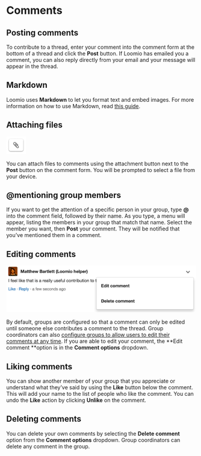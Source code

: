 # Comments

## Posting comments

To contribute to a thread, enter your comment into the comment form at the bottom of a thread and click the **Post** button. If Loomio has emailed you a comment, you can also reply directly from your email and your message will appear in the thread.

## Markdown

Loomio uses **Markdown** to let you format text and embed images. For more information on how to use Markdown, read [this guide](https://www.loomio.org/markdown).

## Attaching files

<img class="screenshot" alt="Attachment icon" src="attachment_icon.png" />

You can attach files to comments using the attachment button next to the **Post** button on the comment form. You will be prompted to select a file from your device.

## @mentioning group members

If you want to get the attention of a specific person in your group, type **@** into the comment field, followed by their name. As you type, a menu will appear, listing the members in your group that match that name. Select the member you want, then **Post** your comment. They will be notified that you’ve mentioned them in a comment.

## Editing comments

<img class="screenshot" alt="Comment options dropdown" src="edit_comment.png" />

By default, groups are configured so that a comment can only be edited until someone else contributes a comment to the thread. Group coordinators can also [configure groups to allow users to edit their comments at any time](group_settings.html#group-permissions-%E2%80%93-what-can-members-do). If you are able to edit your comment, the **Edit comment **option is in the **Comment options** dropdown.

## Liking comments

You can show another member of your group that you appreciate or understand what they’ve said by using the **Like** button below the comment. This will add your name to the list of people who like the comment. You can undo the **Like** action by clicking **Unlike** on the comment.

## Deleting comments

You can delete your own comments by selecting the **Delete comment** option from the **Comment options** dropdown. Group coordinators can delete any comment in the group.
